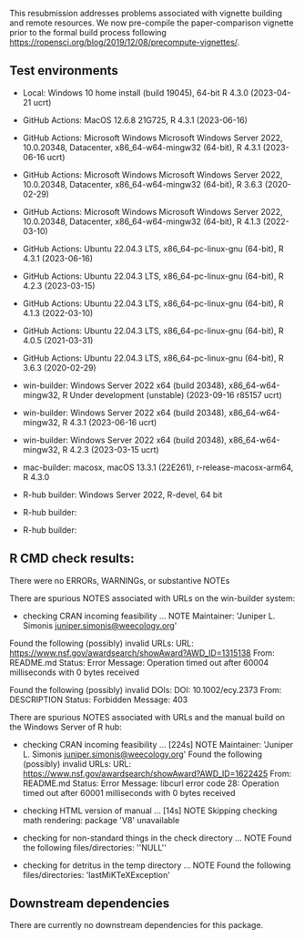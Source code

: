 This resubmission addresses problems associated with vignette building and remote resources.
We now pre-compile the paper-comparison vignette prior to the formal build process following https://ropensci.org/blog/2019/12/08/precompute-vignettes/.

## Test environments

* Local: Windows 10 home install (build 19045), 64-bit R 4.3.0 (2023-04-21 ucrt)

* GitHub Actions: MacOS 12.6.8 21G725, R 4.3.1 (2023-06-16)

* GitHub Actions: Microsoft Windows Microsoft Windows Server 2022, 10.0.20348, Datacenter, x86_64-w64-mingw32 (64-bit), R 4.3.1 (2023-06-16 ucrt)
* GitHub Actions: Microsoft Windows Microsoft Windows Server 2022, 10.0.20348, Datacenter, x86_64-w64-mingw32 (64-bit), R 3.6.3 (2020-02-29) 
* GitHub Actions: Microsoft Windows Microsoft Windows Server 2022, 10.0.20348, Datacenter, x86_64-w64-mingw32 (64-bit), R 4.1.3 (2022-03-10)

* GitHub Actions: Ubuntu 22.04.3 LTS, x86_64-pc-linux-gnu (64-bit), R 4.3.1 (2023-06-16)  
* GitHub Actions: Ubuntu 22.04.3 LTS, x86_64-pc-linux-gnu (64-bit), R 4.2.3 (2023-03-15)   
* GitHub Actions: Ubuntu 22.04.3 LTS, x86_64-pc-linux-gnu (64-bit), R 4.1.3 (2022-03-10)  
* GitHub Actions: Ubuntu 22.04.3 LTS, x86_64-pc-linux-gnu (64-bit), R 4.0.5 (2021-03-31)  
* GitHub Actions: Ubuntu 22.04.3 LTS, x86_64-pc-linux-gnu (64-bit), R 3.6.3 (2020-02-29)

* win-builder: Windows Server 2022 x64 (build 20348), x86_64-w64-mingw32, R Under development (unstable) (2023-09-16 r85157 ucrt)
* win-builder: Windows Server 2022 x64 (build 20348), x86_64-w64-mingw32, R 4.3.1 (2023-06-16 ucrt)
* win-builder: Windows Server 2022 x64 (build 20348), x86_64-w64-mingw32, R 4.2.3 (2023-03-15 ucrt)

* mac-builder: macosx, macOS 13.3.1 (22E261), r-release-macosx-arm64, R 4.3.0

* R-hub builder: Windows Server 2022, R-devel, 64 bit
* R-hub builder: 
* R-hub builder:


## R CMD check results:
There were no ERRORs, WARNINGs, or substantive NOTEs

There are spurious NOTES associated with URLs on the win-builder system:

* checking CRAN incoming feasibility ... NOTE
Maintainer: 'Juniper L. Simonis <juniper.simonis@weecology.org>'

Found the following (possibly) invalid URLs:
  URL: https://www.nsf.gov/awardsearch/showAward?AWD_ID=1315138
    From: README.md
    Status: Error
    Message: Operation timed out after 60004 milliseconds with 0 bytes received

Found the following (possibly) invalid DOIs:
  DOI: 10.1002/ecy.2373
    From: DESCRIPTION
    Status: Forbidden
    Message: 403

There are spurious NOTES associated with URLs and the manual build on the Windows Server of R hub:

* checking CRAN incoming feasibility ... [224s] NOTE
Maintainer: 'Juniper L. Simonis <juniper.simonis@weecology.org>'
Found the following (possibly) invalid URLs:
  URL: https://www.nsf.gov/awardsearch/showAward?AWD_ID=1622425
    From: README.md
    Status: Error
    Message: libcurl error code 28:
      	Operation timed out after 60001 milliseconds with 0 bytes received

* checking HTML version of manual ... [14s] NOTE
Skipping checking math rendering: package 'V8' unavailable

* checking for non-standard things in the check directory ... NOTE
Found the following files/directories:
  ''NULL''

* checking for detritus in the temp directory ... NOTE
Found the following files/directories:
  'lastMiKTeXException'

## Downstream dependencies
There are currently no downstream dependencies for this package.
